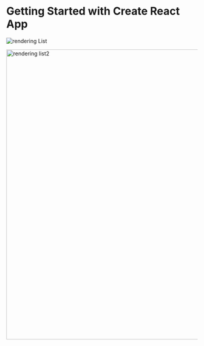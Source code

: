 
# Getting Started with Create React App

![rendering List](https://user-images.githubusercontent.com/56559378/155886187-12200cfc-9ae9-4766-9652-295f8223bfee.png)


<img width="763" alt="rendering list2" src="https://user-images.githubusercontent.com/56559378/155891650-48c7410f-7e2c-4c9d-bc96-5faaa7fa2bb5.png">

